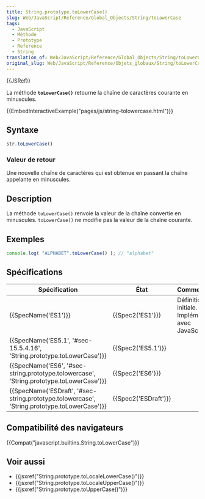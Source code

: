 ```yaml
---
title: String.prototype.toLowerCase()
slug: Web/JavaScript/Reference/Global_Objects/String/toLowerCase
tags:
  - JavaScript
  - Méthode
  - Prototype
  - Reference
  - String
translation_of: Web/JavaScript/Reference/Global_Objects/String/toLowerCase
original_slug: Web/JavaScript/Reference/Objets_globaux/String/toLowerCase
---
```

{{JSRef}}

La méthode **`toLowerCase()`** retourne la chaîne de caractères courante en minuscules.

{{EmbedInteractiveExample("pages/js/string-tolowercase.html")}}

## Syntaxe

```js
str.toLowerCase()
```

### Valeur de retour

Une nouvelle chaîne de caractères qui est obtenue en passant la chaîne appelante en minuscules.

## Description

La méthode `toLowerCase()` renvoie la valeur de la chaîne convertie en minuscules. `toLowerCase()` ne modifie pas la valeur de la chaîne courante.

## Exemples

```js
console.log( "ALPHABET".toLowerCase() ); // "alphabet"
```

## Spécifications

| Spécification                                                                                                                | État                         | Commentaires                                          |
| ---------------------------------------------------------------------------------------------------------------------------- | ---------------------------- | ----------------------------------------------------- |
| {{SpecName('ES1')}}                                                                                                     | {{Spec2('ES1')}}         | Définition initiale. Implémentée avec JavaScript 1.0. |
| {{SpecName('ES5.1', '#sec-15.5.4.16', 'String.prototype.toLowerCase')}}                             | {{Spec2('ES5.1')}}     |                                                       |
| {{SpecName('ES6', '#sec-string.prototype.tolowercase', 'String.prototype.toLowerCase')}}         | {{Spec2('ES6')}}         |                                                       |
| {{SpecName('ESDraft', '#sec-string.prototype.tolowercase', 'String.prototype.toLowerCase')}} | {{Spec2('ESDraft')}} |                                                       |

## Compatibilité des navigateurs

{{Compat("javascript.builtins.String.toLowerCase")}}

## Voir aussi

- {{jsxref("String.prototype.toLocaleLowerCase()")}}
- {{jsxref("String.prototype.toLocaleUpperCase()")}}
- {{jsxref("String.prototype.toUpperCase()")}}
